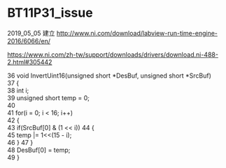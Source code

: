 # BT11P31_issue
2019_05_05 建立
http://www.ni.com/download/labview-run-time-engine-2016/6066/en/

https://www.ni.com/zh-tw/support/downloads/drivers/download.ni-488-2.html#305442

36 void InvertUint16(unsigned short *DesBuf, unsigned short *SrcBuf)  
 37 {  
 38     int i;  
 39     unsigned short temp = 0;    
 40     
 41     for(i = 0; i < 16; i++)  
 42     {  
 43         if(SrcBuf[0] & (1 << i))
 44         {          
 45             temp |= 1<<(15 - i);  
 46         }
 47     }  
 48     DesBuf[0] = temp;  
 49 }

